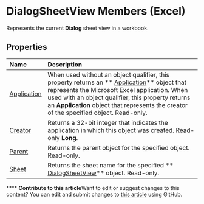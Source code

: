 
# DialogSheetView Members (Excel)
Represents the current  **Dialog** sheet view in a workbook.

## Properties



|**Name**|**Description**|
|:-----|:-----|
| [Application](4d4976fe-a2f2-c22f-38d6-e49215a7431f.md)|When used without an object qualifier, this property returns an  ** [Application](19b73597-5cf9-4f56-8227-b5211f657f6f.md)** object that represents the Microsoft Excel application. When used with an object qualifier, this property returns an **Application** object that represents the creator of the specified object. Read-only.|
| [Creator](7118a311-7f47-f229-78a5-6b1fec2d7fd9.md)|Returns a 32-bit integer that indicates the application in which this object was created. Read-only  **Long**.|
| [Parent](bb749cec-fc61-9460-01bd-0a76a2184404.md)|Returns the parent object for the specified object. Read-only.|
| [Sheet](57a6cbc4-c603-281e-6738-e144fa8f429e.md)|Returns the sheet name for the specified  ** [DialogSheetView](d468b3e8-c73e-d94a-0902-193f6983d893.md)** object. Read-only.|

****   **Contribute to this article**Want to edit or suggest changes to this content? You can edit and submit changes to  [this article](https://github.com/jhershey00/VBA_Excel_Test/OpenXMLCon/articles/2b47811b-5061-f8c9-9e66-c85eec953990.md) using GitHub.

